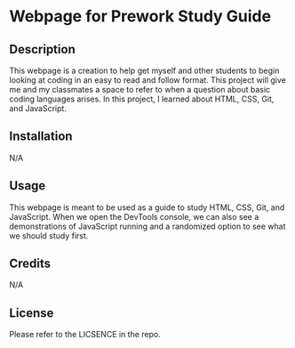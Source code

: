 # Webpage for Prework Study Guide

## Description

This webpage is a creation to help get myself and other students to begin looking at coding in an easy to read and follow format. This project will give me and my classmates a space to refer to when a question about basic coding languages arises. In this project, I learned about HTML, CSS, Git, and JavaScript.  

## Installation

N/A

## Usage

This webpage is meant to be used as a guide to study HTML, CSS, Git, and JavaScript. When we open the DevTools console, we can also see a demonstrations of JavaScript running and a randomized option to see what we should study first.

## Credits

N/A

## License

Please refer to the LICSENCE in the repo.



